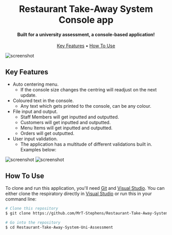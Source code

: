 
<h1 align="center">
  <br>
  Restaurant Take-Away System Console app
  <br>
</h1>

<h4 align="center">Built for a university assessment, a console-based application!</h4>

<p align="center">
  <a href="#key-features">Key Features</a> •
  <a href="#how-to-use">How To Use</a>
</p>

![screenshot](https://github.com/MrT-Stephens/Restaurant-Take-Away-System-Uni-Assesment/blob/master/Images/Restaurant-Take-Away-System-Main.gif)

## Key Features

* Auto centering menu.
  - If the console size changes the centring will readjust on the next update.
* Coloured text in the console.
  - Any text which gets printed to the console, can be any colour.
* File input and output.
  - Staff Members will get inputted and outputted.
  - Customers will get inputted and outputted.
  - Menu Items will get inputted and outputted.
  - Orders will get outputted.
* User input validation.
  - The application has a multitude of different validations built in. Examples below:

![screenshot](https://github.com/MrT-Stephens/Restaurant-Take-Away-System-Uni-Assesment/blob/master/Images/User-Input-Validation-1.gif)
![screenshot](https://github.com/MrT-Stephens/Restaurant-Take-Away-System-Uni-Assesment/blob/master/Images/User-Input-Validation-2.gif)

## How To Use

To clone and run this application, you'll need [Git](https://git-scm.com) and [Visual Studio](https://visualstudio.microsoft.com/). You can either clone the respiratory directly in [Visual Studio](https://visualstudio.microsoft.com/) or run this in your command line:

```bash
# Clone this repository
$ git clone https://github.com/MrT-Stephens/Restaurant-Take-Away-System-Uni-Assessment

# Go into the repository
$ cd Restaurant-Take-Away-System-Uni-Assessment
```
